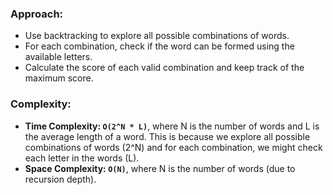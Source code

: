### Approach:
- Use backtracking to explore all possible combinations of words.
- For each combination, check if the word can be formed using the available letters.
- Calculate the score of each valid combination and keep track of the maximum score.
​
### Complexity:
- **Time Complexity: `O(2^N * L)`**, where N is the number of words and L is the average length of a word. This is because we explore all possible combinations of words (2^N) and for each combination, we might check each letter in the words (L).
- **Space Complexity: `O(N)`**, where N is the number of words (due to recursion depth).